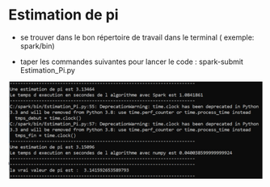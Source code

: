 # Estimation de pi
- se trouver dans le bon répertoire de travail dans le terminal ( exemple: spark/bin)

- taper les commandes suivantes pour lancer le code : spark-submit Estimation_Pi.py

![Sortie](Image_Read_me\Image.png)
